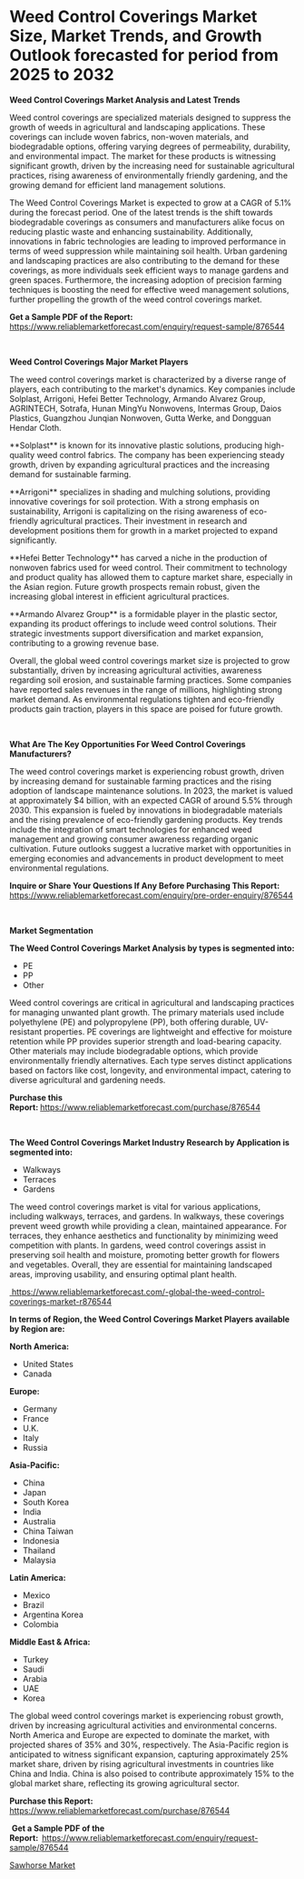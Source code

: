 <p><h1>Weed Control Coverings Market Size, Market Trends, and Growth Outlook forecasted for period from 2025 to 2032</h1></p><p><strong>Weed Control Coverings Market Analysis and Latest Trends</strong></p>
<p><p>Weed control coverings are specialized materials designed to suppress the growth of weeds in agricultural and landscaping applications. These coverings can include woven fabrics, non-woven materials, and biodegradable options, offering varying degrees of permeability, durability, and environmental impact. The market for these products is witnessing significant growth, driven by the increasing need for sustainable agricultural practices, rising awareness of environmentally friendly gardening, and the growing demand for efficient land management solutions.</p><p>The Weed Control Coverings Market is expected to grow at a CAGR of 5.1% during the forecast period. One of the latest trends is the shift towards biodegradable coverings as consumers and manufacturers alike focus on reducing plastic waste and enhancing sustainability. Additionally, innovations in fabric technologies are leading to improved performance in terms of weed suppression while maintaining soil health. Urban gardening and landscaping practices are also contributing to the demand for these coverings, as more individuals seek efficient ways to manage gardens and green spaces. Furthermore, the increasing adoption of precision farming techniques is boosting the need for effective weed management solutions, further propelling the growth of the weed control coverings market.</p></p>
<p><strong>Get a Sample PDF of the Report:&nbsp;</strong> <a href="https://www.reliablemarketforecast.com/enquiry/request-sample/876544?utm_campaign=2284&utm_medium=2&utm_source=Github&utm_content=ia&utm_term=21032025&utm_id=weed-control-coverings">https://www.reliablemarketforecast.com/enquiry/request-sample/876544</a></p>
<p>&nbsp;</p>
<p><strong>Weed Control Coverings Major Market Players</strong></p>
<p><p>The weed control coverings market is characterized by a diverse range of players, each contributing to the market's dynamics. Key companies include Solplast, Arrigoni, Hefei Better Technology, Armando Alvarez Group, AGRINTECH, Sotrafa, Hunan MingYu Nonwovens, Intermas Group, Daios Plastics, Guangzhou Junqian Nonwoven, Gutta Werke, and Dongguan Hendar Cloth.</p><p>**Solplast** is known for its innovative plastic solutions, producing high-quality weed control fabrics. The company has been experiencing steady growth, driven by expanding agricultural practices and the increasing demand for sustainable farming.</p><p>**Arrigoni** specializes in shading and mulching solutions, providing innovative coverings for soil protection. With a strong emphasis on sustainability, Arrigoni is capitalizing on the rising awareness of eco-friendly agricultural practices. Their investment in research and development positions them for growth in a market projected to expand significantly.</p><p>**Hefei Better Technology** has carved a niche in the production of nonwoven fabrics used for weed control. Their commitment to technology and product quality has allowed them to capture market share, especially in the Asian region. Future growth prospects remain robust, given the increasing global interest in efficient agricultural practices.</p><p>**Armando Alvarez Group** is a formidable player in the plastic sector, expanding its product offerings to include weed control solutions. Their strategic investments support diversification and market expansion, contributing to a growing revenue base.</p><p>Overall, the global weed control coverings market size is projected to grow substantially, driven by increasing agricultural activities, awareness regarding soil erosion, and sustainable farming practices. Some companies have reported sales revenues in the range of millions, highlighting strong market demand. As environmental regulations tighten and eco-friendly products gain traction, players in this space are poised for future growth.</p></p>
<p>&nbsp;</p>
<p><strong>What Are The Key Opportunities For Weed Control Coverings Manufacturers?</strong></p>
<p><p>The weed control coverings market is experiencing robust growth, driven by increasing demand for sustainable farming practices and the rising adoption of landscape maintenance solutions. In 2023, the market is valued at approximately $4 billion, with an expected CAGR of around 5.5% through 2030. This expansion is fueled by innovations in biodegradable materials and the rising prevalence of eco-friendly gardening products. Key trends include the integration of smart technologies for enhanced weed management and growing consumer awareness regarding organic cultivation. Future outlooks suggest a lucrative market with opportunities in emerging economies and advancements in product development to meet environmental regulations.</p></p>
<p><strong>Inquire or Share Your Questions If Any Before Purchasing This Report:</strong> <a href="https://www.reliablemarketforecast.com/enquiry/pre-order-enquiry/876544?utm_campaign=2284&utm_medium=2&utm_source=Github&utm_content=ia&utm_term=21032025&utm_id=weed-control-coverings">https://www.reliablemarketforecast.com/enquiry/pre-order-enquiry/876544</a></p>
<p>&nbsp;</p>
<p><strong>Market Segmentation</strong></p>
<p><strong>The Weed Control Coverings Market Analysis by types is segmented into:</strong></p>
<p><ul><li>PE</li><li>PP</li><li>Other</li></ul></p>
<p><p>Weed control coverings are critical in agricultural and landscaping practices for managing unwanted plant growth. The primary materials used include polyethylene (PE) and polypropylene (PP), both offering durable, UV-resistant properties. PE coverings are lightweight and effective for moisture retention while PP provides superior strength and load-bearing capacity. Other materials may include biodegradable options, which provide environmentally friendly alternatives. Each type serves distinct applications based on factors like cost, longevity, and environmental impact, catering to diverse agricultural and gardening needs.</p></p>
<p><strong>Purchase this Report:&nbsp;</strong><a href="https://www.reliablemarketforecast.com/purchase/876544?utm_campaign=2284&utm_medium=2&utm_source=Github&utm_content=ia&utm_term=21032025&utm_id=weed-control-coverings">https://www.reliablemarketforecast.com/purchase/876544</a></p>
<p>&nbsp;</p>
<p><strong>The Weed Control Coverings Market Industry Research by Application is segmented into:</strong></p>
<p><ul><li>Walkways</li><li>Terraces</li><li>Gardens</li></ul></p>
<p><p>The weed control coverings market is vital for various applications, including walkways, terraces, and gardens. In walkways, these coverings prevent weed growth while providing a clean, maintained appearance. For terraces, they enhance aesthetics and functionality by minimizing weed competition with plants. In gardens, weed control coverings assist in preserving soil health and moisture, promoting better growth for flowers and vegetables. Overall, they are essential for maintaining landscaped areas, improving usability, and ensuring optimal plant health.</p></p>
<p><a href="https://www.reliablemarketforecast.com/-global-the-weed-control-coverings-market-r876544?utm_campaign=2284&utm_medium=2&utm_source=Github&utm_content=ia&utm_term=21032025&utm_id=weed-control-coverings">&nbsp;https://www.reliablemarketforecast.com/-global-the-weed-control-coverings-market-r876544</a></p>
<p><strong>In terms of Region, the Weed Control Coverings Market Players available by Region are:</strong></p>
<p>
    <p> <strong> North America: </strong>
        <ul>
            <li>United States</li>
            <li>Canada</li>
        </ul>
        </p> 
    <p> <strong> Europe: </strong>
        <ul>
            <li>Germany</li>
            <li>France</li>
            <li>U.K.</li>
            <li>Italy</li>
            <li>Russia</li>
        </ul>
        </p> 
    <p> <strong> Asia-Pacific: </strong>
        <ul>
            <li>China</li>
            <li>Japan</li>
            <li>South Korea</li>
            <li>India</li>
            <li>Australia</li>
            <li>China Taiwan</li>
            <li>Indonesia</li>
            <li>Thailand</li>
            <li>Malaysia</li>
        </ul>
        </p> 
    <p> <strong> Latin America: </strong>
        <ul>
            <li>Mexico</li>
            <li>Brazil</li>
            <li>Argentina Korea</li>
            <li>Colombia</li>
        </ul>
        </p> 
    <p> <strong> Middle East & Africa: </strong>
        <ul>
            <li>Turkey</li>
            <li>Saudi</li>
            <li>Arabia</li>
            <li>UAE</li>
            <li>Korea</li>
        </ul>
    </p>
    </p>
<p><p>The global weed control coverings market is experiencing robust growth, driven by increasing agricultural activities and environmental concerns. North America and Europe are expected to dominate the market, with projected shares of 35% and 30%, respectively. The Asia-Pacific region is anticipated to witness significant expansion, capturing approximately 25% market share, driven by rising agricultural investments in countries like China and India. China is also poised to contribute approximately 15% to the global market share, reflecting its growing agricultural sector.</p></p>
<p><strong>Purchase this Report: </strong><a href="https://www.reliablemarketforecast.com/purchase/876544?utm_campaign=2284&utm_medium=2&utm_source=Github&utm_content=ia&utm_term=21032025&utm_id=weed-control-coverings">https://www.reliablemarketforecast.com/purchase/876544</a></p>
<p>&nbsp;<strong>Get a Sample PDF of the Report:&nbsp;&nbsp;</strong><a href="https://www.reliablemarketforecast.com/enquiry/request-sample/876544?utm_campaign=2284&utm_medium=2&utm_source=Github&utm_content=ia&utm_term=21032025&utm_id=weed-control-coverings">https://www.reliablemarketforecast.com/enquiry/request-sample/876544</a></p>
<p><strong></strong></p>
<p><p><a href="https://github.com/barlevsebako/Market-Research-Report-List-1/blob/main/sawhorse-market.md?utm_campaign=2284&utm_medium=2&utm_source=Github&utm_content=ia&utm_term=21032025&utm_id=weed-control-coverings">Sawhorse Market</a></p></p>